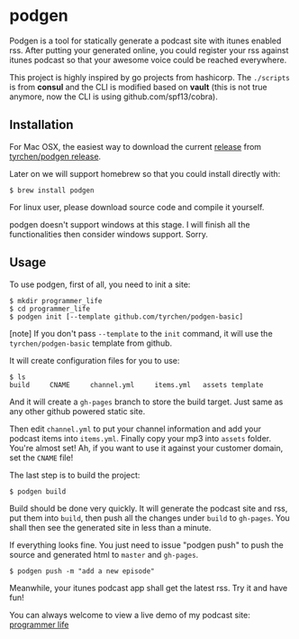 # podgen

Podgen is a tool for statically generate a podcast site with itunes enabled rss. After putting your generated online, you could register your rss against itunes podcast so that your awesome voice could be reached everywhere.

This project is highly inspired by go projects from hashicorp. The ``./scripts`` is from **consul** and the CLI is modified based on **vault** (this is not true anymore, now the CLI is using github.com/spf13/cobra).

## Installation

For Mac OSX, the easiest way to download the current [release](https://github.com/tyrchen/podgen/releases/download/v0.3.0/podgen) from [tyrchen/podgen release](https://github.com/tyrchen/podgen/releases).

Later on we will support homebrew so that you could install directly with:

```
$ brew install podgen
```

For linux user, please download source code and compile it yourself.

podgen doesn't support windows at this stage. I will finish all the functionalities then consider windows support. Sorry.

## Usage

To use podgen, first of all, you need to init a site:

```
$ mkdir programmer_life
$ cd programmer_life
$ podgen init [--template github.com/tyrchen/podgen-basic]
```

[note] If you don't pass ``--template`` to the ``init`` command, it will use the ``tyrchen/podgen-basic`` template from github.

It will create configuration files for you to use:

```
$ ls
build     CNAME     channel.yml     items.yml   assets template
```

And it will create a ``gh-pages`` branch to store the build target. Just same as any other github powered static site.

Then edit ``channel.yml`` to put your channel information and add your podcast items into ``items.yml``. Finally copy your mp3 into ``assets`` folder. You're almost set! Ah, if you want to use it against your customer domain, set the ``CNAME`` file!

The last step is to build the project:

```
$ podgen build
```

Build should be done very quickly. It will generate the podcast site and rss, put them into ``build``, then push all the changes under ``build`` to ``gh-pages``. You shall then see the generated site in less than a minute.

If everything looks fine. You just need to issue "podgen push" to push the source and generated html to ``master`` and ``gh-pages``.

```
$ podgen push -m "add a new episode"
```

Meanwhile, your itunes podcast app shall get the latest rss. Try it and have fun!

You can always welcome to view a live demo of my podcast site: [programmer life](http://podcast.tchen.me)
